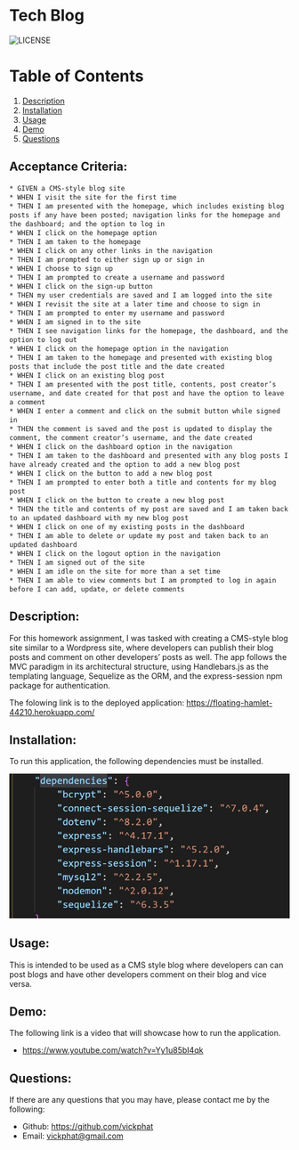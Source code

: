 # Tech Blog

![LICENSE](https://img.shields.io/badge/License-[MIT]-blue?style=for-the-badge&logo=appveyor.svg)

# Table of Contents 

1. [Description](#description)
2. [Installation](#installation)
3. [Usage](#usage)
4. [Demo](#demo)
5. [Questions](#questions)

## Acceptance Criteria:

    * GIVEN a CMS-style blog site
    * WHEN I visit the site for the first time
    * THEN I am presented with the homepage, which includes existing blog posts if any have been posted; navigation links for the homepage and the dashboard; and the option to log in
    * WHEN I click on the homepage option
    * THEN I am taken to the homepage
    * WHEN I click on any other links in the navigation
    * THEN I am prompted to either sign up or sign in
    * WHEN I choose to sign up
    * THEN I am prompted to create a username and password
    * WHEN I click on the sign-up button
    * THEN my user credentials are saved and I am logged into the site
    * WHEN I revisit the site at a later time and choose to sign in
    * THEN I am prompted to enter my username and password
    * WHEN I am signed in to the site
    * THEN I see navigation links for the homepage, the dashboard, and the option to log out
    * WHEN I click on the homepage option in the navigation
    * THEN I am taken to the homepage and presented with existing blog posts that include the post title and the date created
    * WHEN I click on an existing blog post
    * THEN I am presented with the post title, contents, post creator’s username, and date created for that post and have the option to leave a comment
    * WHEN I enter a comment and click on the submit button while signed in
    * THEN the comment is saved and the post is updated to display the comment, the comment creator’s username, and the date created
    * WHEN I click on the dashboard option in the navigation
    * THEN I am taken to the dashboard and presented with any blog posts I have already created and the option to add a new blog post
    * WHEN I click on the button to add a new blog post
    * THEN I am prompted to enter both a title and contents for my blog post
    * WHEN I click on the button to create a new blog post
    * THEN the title and contents of my post are saved and I am taken back to an updated dashboard with my new blog post
    * WHEN I click on one of my existing posts in the dashboard
    * THEN I am able to delete or update my post and taken back to an updated dashboard
    * WHEN I click on the logout option in the navigation
    * THEN I am signed out of the site
    * WHEN I am idle on the site for more than a set time
    * THEN I am able to view comments but I am prompted to log in again before I can add, update, or delete comments


## Description:

For this homework assignment, I was tasked with creating a CMS-style blog site similar to a Wordpress site, 
where developers can publish their blog posts and comment on other developers’ posts as well. The app follows 
the MVC paradigm in its architectural structure, using Handlebars.js as the templating language, 
Sequelize as the ORM, and the express-session npm package for authentication.

The folowing link is to the deployed application:
https://floating-hamlet-44210.herokuapp.com/

## Installation:

To run this application, the following dependencies must be installed.

<img src= "public/image/dependencies.JPG">
        
## Usage:

This is intended to be used as a CMS style blog where developers can can post blogs and have other developers comment on their blog and vice versa.

## Demo:
The following link is a video that will showcase how to run the application.

* https://www.youtube.com/watch?v=Yy1u85bI4qk

## Questions: 
If there are any questions that you may have, please contact me by the following:

* Github: https://github.com/vickphat
* Email: vickphat@gmail.com 
